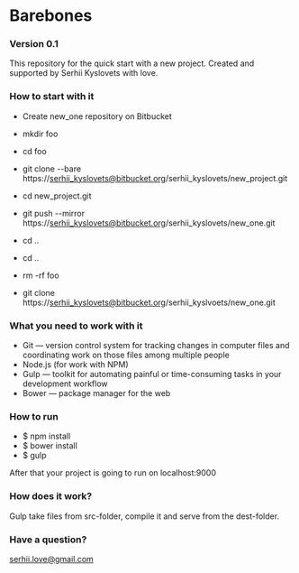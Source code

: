 # Barebones #

### Version 0.1 ###

This repository for the quick start with a new project.
Created and supported by Serhii Kyslovets with love.

### How to start with it ###

* Create new_one repository on Bitbucket

*  mkdir foo
*  cd foo
*  git clone --bare https://serhii_kyslovets@bitbucket.org/serhii_kyslovets/new_project.git
*  cd new_project.git
*  git push --mirror https://serhii_kyslovets@bitbucket.org/serhii_kyslovets/new_one.git
*  cd ..
*  cd ..
*  rm -rf foo

*  git clone https://serhii_kyslovets@bitbucket.org/serhii_kyslvoets/new_one.git

### What you need to work with it ###

* Git — version control system for tracking changes in computer files and coordinating work on those files among multiple people
* Node.js (for work with NPM)
* Gulp — toolkit for automating painful or time-consuming tasks in your development workflow
* Bower — package manager for the web

### How to run ###

* $ npm install
* $ bower install
* $ gulp

After that your project is going to run on localhost:9000

### How does it work? ###

Gulp take files from src-folder, compile it and serve from the dest-folder.

### Have a question? ###

serhii.love@gmail.com
